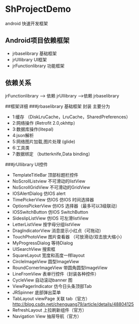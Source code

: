 # ShProjectDemo
android 快速开发框架

## Android项目依赖框架
* jrbaselibrary   基础框架
* jrUIlibrary   UI框架
* jrFunctionlibrary   功能框架


## 依赖关系
jrFunctionlibrary --> 依赖  jrUIlibrary  -->依赖 jrbaselibrary

##框架详细
###jrbaselibrary   基础框架
封装 主要分为
* 1:缓存  （DiskLruCache，LruCache，SharedPreferences）
* 2:网络操作 (Retrofit 2.0,okhttp）
* 3:数据库操作(litepal)
* 4:json解析
* 5:网络图片加载,图片处理  (glide)
* 6:工具类
* 7:数据绑定 （butterknife,Data binding）

###jrUIlibrary   UI控件
* TemplateTitleBar     顶部标题栏控件
* NoScrollListview     不可滑动的listView
* NoScrollGridView     不可滑动的GridView
* IOSAlertDialog       仿IOS alert
* TimePickerView       仿IOS 仿IOS 时间选择器
* OptionsPickerView    仿IOS 选择器（最多可以3级联动）
* IOSSwitchButton      仿IOS SwitchButton
* SideslipListView     仿IOS 可左滑listView
* LetterListView       按字母分组listView
* DragIndicatorView    消息提示小红点（可拖动）
* TouchPhotoView       图片查看器 （可放滑动/双击放大缩小）
* MyProgressDialog     等待Dialog
* UISearchView         搜索框
* SquareLayout         宽度和高度一样layout
* CircleImageView      圆型ImageView
* RoundCornerImageView 带圆角圆型ImageView
* LineFromView         表单行控件（封装各种控件）
* CycleView            自动滚动banner 图
* ViewPagerIndicator   仿今日头条顶部Tab
* JRSpinner            底部弹出菜单
* TabLayout            viewPage 关联 tab（官方）
http://blog.csdn.net/chenguang79/article/details/48804125
* RefreshLayout        上拉刷新组件（官方）
* Navigation View      抽屉导航（官方）












